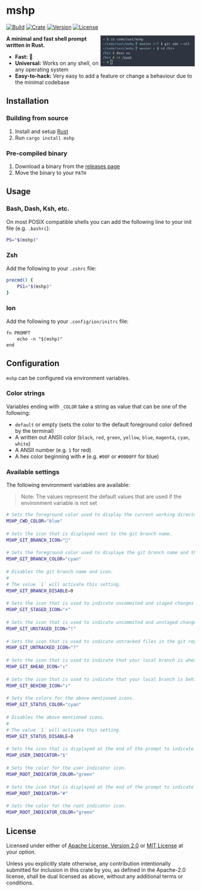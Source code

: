 # mshp

[![Build](https://img.shields.io/github/workflow/status/yuqio/mshp/CI)](https://github.com/yuqio/mshp/actions)
[![Crate](https://img.shields.io/crates/v/mshp)](https://crates.io/crates/huelib)
[![Version](https://img.shields.io/github/v/release/yuqio/mshp?color=orange)](https://github.com/yuqio/mshp/releases)
[![License](https://img.shields.io/github/license/yuqio/mshp?color=yellow)](https://github.com/yuqio/mshp/blob/master/LICENSE)

<img width="50%" align="right" src="screenshot.png" />

**A minimal and fast shell prompt written in Rust.**

- **Fast:** 🚀
- **Universal:** Works on any shell, on any operating system
- **Easy-to-hack:** Very easy to add a feature or change a behaviour due to the minimal codebase

## Installation

### Building from source

1. Install and setup [Rust](https://www.rust-lang.org)
2. Run `cargo install mshp`

### Pre-compiled binary

1. Download a binary from the [releases page](https://github.com/yuqio/mshp/releases)
2. Move the binary to your `PATH`

## Usage

### Bash, Dash, Ksh, etc.

On most POSIX compatible shells you can add the following line to your init file (e.g. `.bashrc`):

```sh
PS="$(mshp)"
```

### Zsh

Add the following to your `.zshrc` file:

```zsh
precmd() {
    PS1="$(mshp)"
}
```

### Ion

Add the following to your `.config/ion/initrc` file:

```ion
fn PROMPT
    echo -n "$(mshp)"
end
```

## Configuration

`mshp` can be configured via environment variables.

### Color strings

Variables ending with `_COLOR` take a string as value that can be one of the following:

- `default` or empty (sets the color to the default foreground color defined by the terminal)
- A written out ANSII color (`black`, `red`, `green`, `yellow`, `blue`, `magenta`, `cyan`, `white`)
- A ANSII number (e.g. `1` for red)
- A hex color beginning with `#` (e.g. `#00F` or `#0000FF` for blue)

### Available settings

The following environment variables are available:

> Note: The values represent the default values that are used if the environment variable is not set

```sh
# Sets the foreground color used to display the current working directory.
MSHP_CWD_COLOR="blue"

# Sets the icon that is displayed next to the git branch name.
MSHP_GIT_BRANCH_ICON=""

# Sets the foreground color used to displaye the git branch name and the icon.
MSHP_GIT_BRANCH_COLOR="cyan"

# Disables the git branch name and icon.
# 
# The value `1` will activate this setting.
MSHP_GIT_BRANCH_DISABLE=0

# Sets the icon that is used to indicate uncommited and staged changes in the git repo.
MSHP_GIT_STAGED_ICON="+"

# Sets the icon that is used to indicate uncommited and unstaged changes in the git repo.
MSHP_GIT_UNSTAGED_ICON="!"

# Sets the icon that is used to indicate untracked files in the git repo.
MSHP_GIT_UNTRACKED_ICON="?"

# Sets the icon that is used to indicate that your local branch is ahead of  the upstream branch.
MSHP_GIT_AHEAD_ICON="↥"

# Sets the icon that is used to indicate that your local branch is behind the upstream branch.
MSHP_GIT_BEHIND_ICON="↧"

# Sets the colors for the above mentioned icons.
MSHP_GIT_STATUS_COLOR="cyan"

# Disables the above mentioned icons.
#
# The value `1` will activate this setting.
MSHP_GIT_STATUS_DISABLE=0

# Sets the icon that is displayed at the end of the prompt to indicate that the currnet user is not the root user.
MSHP_USER_INDICATOR="$"

# Sets the color for the user indicator icon.
MSHP_ROOT_INDICATOR_COLOR="green"

# Sets the icon that is displayed at the end of the prompt to indicate that the currnet user is the root user.
MSHP_ROOT_INDICATOR="#"

# Sets the color for the root indicator icon.
MSHP_ROOT_INDICATOR_COLOR="green"
```

## License

Licensed under either of [Apache License, Version 2.0] or [MIT License] at your
option.

[Apache License, Version 2.0]: https://github.com/yuqio/parg/blob/master/LICENSE-APACHE
[MIT License]: https://github.com/yuqio/parg/blob/master/LICENSE-MIT

Unless you explicitly state otherwise, any contribution intentionally submitted
for inclusion in this crate by you, as defined in the Apache-2.0 license, shall
be dual licensed as above, without any additional terms or conditions.
